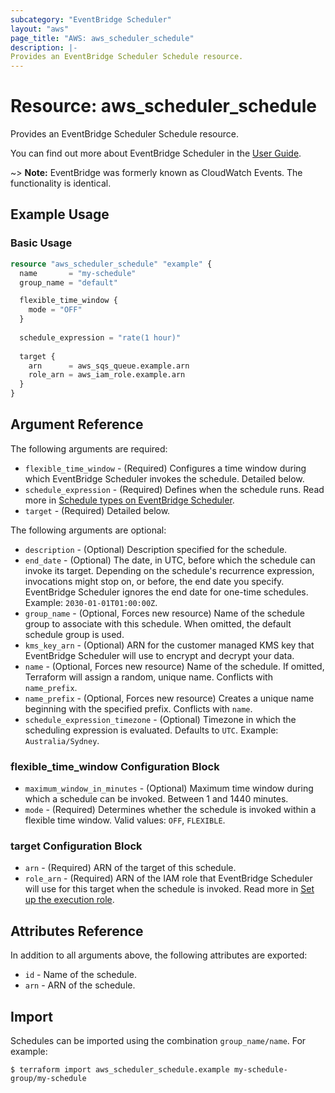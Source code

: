 ```yaml
---
subcategory: "EventBridge Scheduler"
layout: "aws"
page_title: "AWS: aws_scheduler_schedule"
description: |-
Provides an EventBridge Scheduler Schedule resource.
---
```


# Resource: aws_scheduler_schedule

Provides an EventBridge Scheduler Schedule resource.

You can find out more about EventBridge Scheduler in the [User Guide](https://docs.aws.amazon.com/scheduler/latest/UserGuide/what-is-scheduler.html).

~> **Note:** EventBridge was formerly known as CloudWatch Events. The functionality is identical.

## Example Usage

### Basic Usage

```terraform
resource "aws_scheduler_schedule" "example" {
  name       = "my-schedule"
  group_name = "default"

  flexible_time_window {
    mode = "OFF"
  }
  
  schedule_expression = "rate(1 hour)"
  
  target {
    arn      = aws_sqs_queue.example.arn
    role_arn = aws_iam_role.example.arn
  }
}
```

## Argument Reference

The following arguments are required:

* `flexible_time_window` - (Required) Configures a time window during which EventBridge Scheduler invokes the schedule. Detailed below.
* `schedule_expression` - (Required) Defines when the schedule runs. Read more in [Schedule types on EventBridge Scheduler](https://docs.aws.amazon.com/scheduler/latest/UserGuide/schedule-types.html).
* `target` - (Required) Detailed below.

The following arguments are optional:

* `description` - (Optional) Description specified for the schedule.
* `end_date` - (Optional) The date, in UTC, before which the schedule can invoke its target. Depending on the schedule's recurrence expression, invocations might stop on, or before, the end date you specify. EventBridge Scheduler ignores the end date for one-time schedules. Example: `2030-01-01T01:00:00Z`.
* `group_name` - (Optional, Forces new resource) Name of the schedule group to associate with this schedule. When omitted, the default schedule group is used.
* `kms_key_arn` - (Optional) ARN for the customer managed KMS key that EventBridge Scheduler will use to encrypt and decrypt your data. 
* `name` - (Optional, Forces new resource) Name of the schedule. If omitted, Terraform will assign a random, unique name. Conflicts with `name_prefix`.
* `name_prefix` - (Optional, Forces new resource) Creates a unique name beginning with the specified prefix. Conflicts with `name`.
* `schedule_expression_timezone` - (Optional) Timezone in which the scheduling expression is evaluated. Defaults to `UTC`. Example: `Australia/Sydney`.

### flexible_time_window Configuration Block

* `maximum_window_in_minutes` - (Optional) Maximum time window during which a schedule can be invoked. Between 1 and 1440 minutes.
* `mode` - (Required) Determines whether the schedule is invoked within a flexible time window. Valid values: `OFF`, `FLEXIBLE`.

### target Configuration Block

* `arn` - (Required) ARN of the target of this schedule.
* `role_arn` - (Required) ARN of the IAM role that EventBridge Scheduler will use for this target when the schedule is invoked. Read more in [Set up the execution role](https://docs.aws.amazon.com/scheduler/latest/UserGuide/setting-up.html#setting-up-execution-role).

## Attributes Reference

In addition to all arguments above, the following attributes are exported:

* `id` - Name of the schedule.
* `arn` - ARN of the schedule.

## Import

Schedules can be imported using the combination `group_name/name`. For example:

```
$ terraform import aws_scheduler_schedule.example my-schedule-group/my-schedule
```
